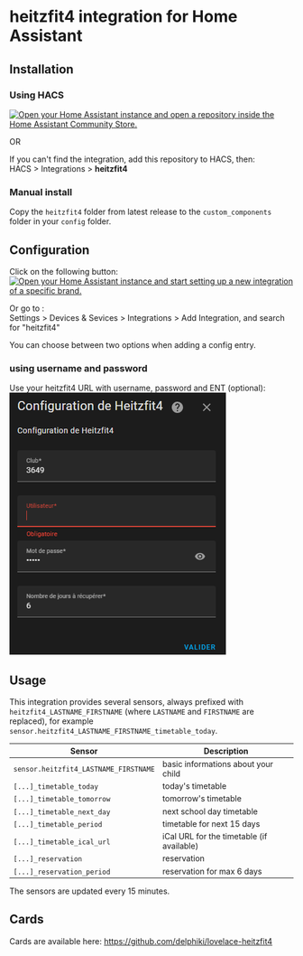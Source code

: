 # heitzfit4 integration for Home Assistant

## Installation

### Using HACS

[![Open your Home Assistant instance and open a repository inside the Home Assistant Community Store.](https://my.home-assistant.io/badges/hacs_repository.svg)](https://my.home-assistant.io/redirect/hacs_repository/?owner=delphiki&repository=hass-heitzfit4&category=integration)

OR

If you can't find the integration, add this repository to HACS, then:  
HACS > Integrations > **heitzfit4**

### Manual install

Copy the `heitzfit4` folder from latest release to the `custom_components` folder in your `config` folder.

## Configuration

Click on the following button:  
[![Open your Home Assistant instance and start setting up a new integration of a specific brand.](https://my.home-assistant.io/badges/brand.svg)](https://my.home-assistant.io/redirect/brand/?brand=heitzfit4)  

Or go to :  
Settings > Devices & Sevices > Integrations > Add Integration, and search for "heitzfit4"

You can choose between two options when adding a config entry.  

### using username and password

Use your heitzfit4 URL with username, password and ENT (optional):  
![heitzfit4 config flow](doc/config_flow_username_password.png)

## Usage

This integration provides several sensors, always prefixed with `heitzfit4_LASTNAME_FIRSTNAME` (where `LASTNAME` and `FIRSTNAME` are replaced), for example `sensor.heitzfit4_LASTNAME_FIRSTNAME_timetable_today`.


| Sensor | Description |
|--------|-------------|
| `sensor.heitzfit4_LASTNAME_FIRSTNAME` | basic informations about your child |
| `[...]_timetable_today` | today's timetable |
| `[...]_timetable_tomorrow` | tomorrow's timetable |
| `[...]_timetable_next_day` | next school day timetable |
| `[...]_timetable_period` | timetable for next 15 days |
| `[...]_timetable_ical_url` | iCal URL for the timetable (if available) |
| `[...]_reservation` | reservation |
| `[...]_reservation_period` | reservation for max 6 days |

The sensors are updated every 15 minutes.

## Cards

Cards are available here: https://github.com/delphiki/lovelace-heitzfit4
